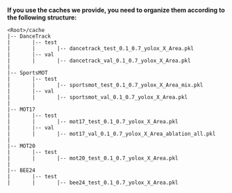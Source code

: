 **If you use the caches we provide, you need to organize them according to the following structure:**

```
<Root>/cache
|-- DanceTrack
|		|-- test
|		|		|-- dancetrack_test_0.1_0.7_yolox_X_Area.pkl
|		|-- val
|		|		|-- dancetrack_val_0.1_0.7_yolox_X_Area.pkl
|
|-- SportsMOT
|		|-- test
|		|		|-- sportsmot_test_0.1_0.7_yolox_X_Area_mix.pkl
|		|-- val
|		|		|-- sportsmot_val_0.1_0.7_yolox_X_Area.pkl
|
|-- MOT17
|		|-- test
|		|		|-- mot17_test_0.1_0.7_yolox_X_Area.pkl
|		|-- val
|		|		|-- mot17_val_0.1_0.7_yolox_X_Area_ablation_all.pkl
|
|-- MOT20
|		|-- test
|		|		|-- mot20_test_0.1_0.7_yolox_X_Area.pkl
|
|-- BEE24
|		|-- test
|		|		|-- bee24_test_0.1_0.7_yolox_X_Area.pkl

```

